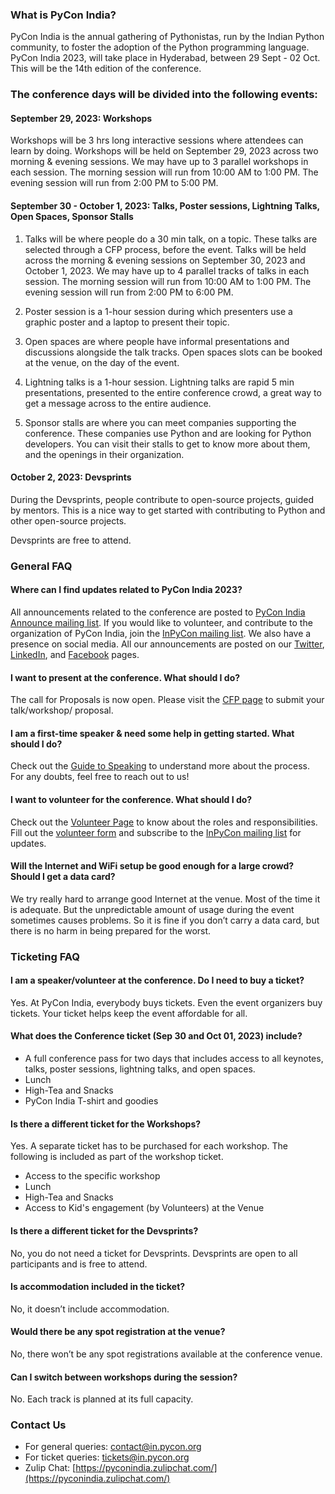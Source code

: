 
### What is PyCon India?

PyCon India is the annual gathering of Pythonistas, run by the Indian Python community, to foster the adoption of the Python programming language. PyCon India 2023, will take place in Hyderabad, between 29 Sept - 02 Oct. This will be the 14th edition of the conference.

### The conference days will be divided into the following events:

#### September 29, 2023: Workshops
Workshops will be 3 hrs long interactive sessions where attendees can learn by doing. Workshops will be held on September 29, 2023 across two morning & evening sessions. We may have up to 3 parallel workshops in each session. The morning session will run from 10:00 AM to 1:00 PM. The evening session will run from 2:00 PM to 5:00 PM.

#### September 30 - October 1, 2023: Talks, Poster sessions, Lightning Talks, Open Spaces, Sponsor Stalls
1. Talks will be where people do a 30 min talk, on a topic. These talks are selected through a CFP process, before the event. Talks will be held across the morning & evening sessions on September 30, 2023 and October 1, 2023. We may have up to 4 parallel tracks of talks in each session. The morning session will run from 10:00 AM to 1:00 PM. The evening session will run from 2:00 PM to 6:00 PM.

2. Poster session is a 1-hour session during which presenters use a graphic poster and a laptop to present their topic.

3. Open spaces are where people have informal presentations and discussions alongside the talk tracks. Open spaces slots can be booked at the venue, on the day of the event.

4. Lightning talks is a 1-hour session. Lightning talks are rapid 5 min presentations, presented to the entire conference crowd, a great way to get a message across to the entire audience.

5. Sponsor stalls are where you can meet companies supporting the conference. These companies use Python and are looking for Python developers. You can visit their stalls to get to know more about them, and the openings in their organization.

#### October 2, 2023: Devsprints
During the Devsprints, people contribute to open-source projects, guided by mentors. This is a nice way to get started with contributing to Python and other open-source projects.

Devsprints are free to attend.

### General FAQ

#### Where can I find updates related to PyCon India 2023?
All announcements related to the conference are posted to [PyCon India Announce mailing list](https://mail.python.org/mailman3/lists/inpycon-announce.python.org/).
If you would like to volunteer, and contribute to the organization of PyCon India, join the [InPyCon mailing list](https://mail.python.org/mailman/listinfo/inpycon). We also have a presence on social media. All our announcements are posted on our [Twitter](https://twitter.com/pyconindia), [LinkedIn](https://linkedin.com/company/pyconindia), and [Facebook](https://www.facebook.com/PyConIndia/) pages.

#### I want to present at the conference. What should I do?
The call for Proposals is now open. Please visit the [CFP page](https://in.pycon.org/cfp/pycon-india-2023/proposals/) to submit your talk/workshop/ proposal.

#### I am a first-time speaker & need some help in getting started. What should I do?
Check out the [Guide to Speaking](https://in.pycon.org/blog/2023/guide-to-speaking.html) to understand more about the process. For any doubts, feel free to reach out to us!

#### I want to volunteer for the conference. What should I do?
Check out the [Volunteer Page](https://in.pycon.org/blog/2023/volunteering-guide-pyconin23.html) to know about the roles and responsibilities. Fill out the [volunteer form](https://docs.google.com/forms/d/e/1FAIpQLSdmlVnxDBENiXs17hQeUtgqOZdcsWI7lmQpXq5m9K-e0eS52Q/viewform) and subscribe to the [InPyCon mailing list](https://mail.python.org/mailman/listinfo/inpycon) for updates.


#### Will the Internet and WiFi setup be good enough for a large crowd? Should I get a data card?
We try really hard to arrange good Internet at the venue. Most of the time it is adequate. But the unpredictable amount of usage during the event sometimes causes problems. So it is fine if you don’t carry a data card, but there is no harm in being prepared for the worst.

### Ticketing FAQ

#### I am a speaker/volunteer at the conference. Do I need to buy a ticket?
Yes. At PyCon India, everybody buys tickets. Even the event organizers buy tickets. Your ticket helps keep the event affordable for all.

#### What does the Conference ticket (Sep 30 and Oct 01, 2023) include?
-   A full conference pass for two days that includes access to all keynotes, talks, poster sessions, lightning talks, and open spaces.
-   Lunch
-   High-Tea and Snacks
-   PyCon India T-shirt and goodies
    
#### Is there a different ticket for the Workshops?
Yes. A separate ticket has to be purchased for each workshop. The following is included as part of the workshop ticket.
-  Access to the specific workshop
-  Lunch
-  High-Tea and Snacks
- Access to Kid's engagement (by Volunteers) at the Venue

#### Is there a different ticket for the Devsprints?
No, you do not need a ticket for Devsprints. Devsprints are open to all participants and is free to attend.
    
#### Is accommodation included in the ticket?
No, it doesn’t include accommodation.
#### Would there be any spot registration at the venue?
No, there won’t be any spot registrations available at the conference venue.
#### Can I switch between workshops during the session?
No. Each track is planned at its full capacity.

### Contact Us
- For general queries: [contact@in.pycon.org](mailto:contact@in.pycon.org)
- For ticket queries: [tickets@in.pycon.org](mailto:tickets@in.pycon.org)
- Zulip Chat: [https://pyconindia.zulipchat.com/](https://pyconindia.zulipchat.com/)